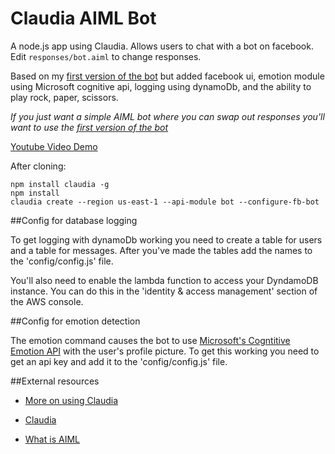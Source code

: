 # Claudia AIML Bot
A node.js app using Claudia. Allows users to chat with a bot on facebook. Edit `responses/bot.aiml` to change responses.

Based on my [first version of the bot](https://github.com/kirkins/Claudia-AIML-Bot) but added facebook ui, emotion module using Microsoft cognitive api, logging using dynamoDb, and the ability to play rock, paper, scissors.

_If you just want a simple AIML bot where you can swap out responses you'll want to use the [first version of the bot](https://github.com/kirkins/Claudia-AIML-Bot)_

[Youtube Video Demo](https://www.youtube.com/watch?v=pHr32XXrxpI)

After cloning:

    npm install claudia -g
    npm install
    claudia create --region us-east-1 --api-module bot --configure-fb-bot

##Config for database logging

To get logging with dynamoDb working you need to create a table for users and a table for messages. After you've made the tables add the names to the 'config/config.js' file.

You'll also need to enable the lambda function to access your DyndamoDB instance. You can do this in the 'identity & access management' section of the AWS console.  

##Config for emotion detection

The emotion command causes the bot to use [Microsoft's Cogntitive Emotion API](https://www.microsoft.com/cognitive-services/en-us/emotion-api) with the user's profile picture. To get this working you need to get an api key and add it to the 'config/config.js' file.

##External resources

* [More on using Claudia](https://aws.amazon.com/blogs/compute/create-and-deploy-a-chat-bot-to-aws-lambda-in-five-minutes/)

* [Claudia](https://github.com/claudiajs/claudia-bot-builder)

* [What is AIML](http://www.alicebot.org/aiml.html)
